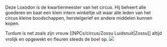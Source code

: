 Deze Loxodon is de kwartiermeester van het circus. Hij beheert alle goederen en baat een klein intern winkeltje uit waar alle leden van het circus kleine boodschappen, herstelgerief en andere middelen kunnen kopen. 

Turdum is net zoals zijn vrouw [[NPCs/circus/Zossu Luidsnuit|Zossu]] altijd vrolijk en opgewekt en fleuren steeds de boel op. 
![](img/loxodons.jpg)